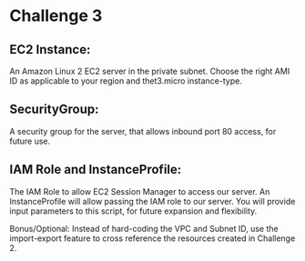 # Challenge 3

   <h2>EC2 Instance:</h2> An Amazon Linux 2 EC2 
   server in the private subnet. Choose the
   right AMI ID as applicable to your region
   and thet3.micro instance-type.

   <h2>SecurityGroup:</h2> A security group
   for the 
   server, that allows inbound port 80 
   access, for future use.
   
   <h2>IAM Role and InstanceProfile:</h2>
   The IAM 
   Role to allow EC2 Session Manager to 
   access our server. An InstanceProfile 
   will allow passing the IAM role to our 
   server.
   You will provide input parameters to 
   this script, for future expansion and 
   flexibility.
   
   Bonus/Optional: Instead of hard-coding 
   the VPC and Subnet ID, use the 
   import-export feature to cross reference 
   the resources created in Challenge 2.
